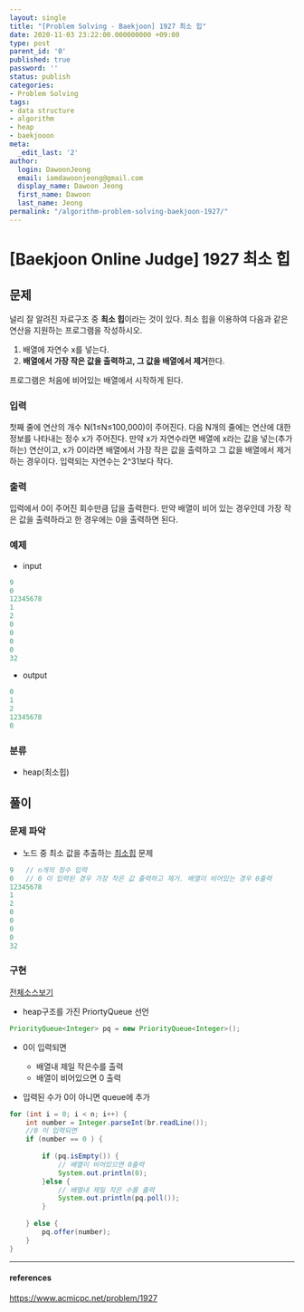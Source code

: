 ```yaml
---
layout: single
title: "[Problem Solving - Baekjoon] 1927 최소 힙"
date: 2020-11-03 23:22:00.000000000 +09:00
type: post
parent_id: '0'
published: true
password: ''
status: publish
categories:
- Problem Solving
tags:
- data structure
- algorithm
- heap
- baekjooon
meta:
  _edit_last: '2'
author:
  login: DawoonJeong
  email: iamdawoonjeong@gmail.com
  display_name: Dawoon Jeong
  first_name: Dawoon
  last_name: Jeong
permalink: "/algorithm-problem-solving-baekjoon-1927/"
---
```

# [Baekjoon Online Judge] 1927 최소 힙

## 문제
널리 잘 알려진 자료구조 중 **최소 힙**이라는 것이 있다. 최소 힙을 이용하여 다음과 같은 연산을 지원하는 프로그램을 작성하시오.

1. 배열에 자연수 x를 넣는다.
2. **배열에서 가장 작은 값을 출력하고, 그 값을 배열에서 제거**한다.

프로그램은 처음에 비어있는 배열에서 시작하게 된다.

### 입력
첫째 줄에 연산의 개수 N(1≤N≤100,000)이 주어진다. 다음 N개의 줄에는 연산에 대한 정보를 나타내는 정수 x가 주어진다. 만약 x가 자연수라면 배열에 x라는 값을 넣는(추가하는) 연산이고, x가 0이라면 배열에서 가장 작은 값을 출력하고 그 값을 배열에서 제거하는 경우이다. 입력되는 자연수는 2^31보다 작다.

### 출력
입력에서 0이 주어진 회수만큼 답을 출력한다. 만약 배열이 비어 있는 경우인데 가장 작은 값을 출력하라고 한 경우에는 0을 출력하면 된다.

### 예제
- input

```java
9
0
12345678
1
2
0
0
0
0
32
```

- output

```java
0
1
2
12345678
0
```

### 분류
- heap(최소힙)

## 풀이

### 문제 파악
- 노드 중 최소 값을 추출하는 [최소힙](http://dawoonjeong.com/algorithm-sort-heap/) 문제

```java
9   // n개의 정수 입력 
0   // 0 이 입력된 경우 가장 작은 값 출력하고 제거. 배열이 비어있는 경우 0출력 
12345678
1
2
0
0
0
0
32
```

### 구현

[전체소스보기](https://github.com/iamdawoonjeong/java-datastructure-algorithm/blob/master/java-algorithm-problem-solving/src/baekjoon/problem1927/Main.java)

- heap구조를 가진 PriortyQueue 선언

```java
PriorityQueue<Integer> pq = new PriorityQueue<Integer>();
```

- 0이 입력되면 
	- 배열내 제일 작은수를 출력
	- 배열이 비어있으면 0 출력 

- 입력된 수가 0이 아니면 queue에 추가   

```java
for (int i = 0; i < n; i++) {
    int number = Integer.parseInt(br.readLine());
	//0 이 입력되면
    if (number == 0 ) {
        
        if (pq.isEmpty()) {
			// 배열이 비어있으면 0출력 
            System.out.println(0);
        }else {
			// 배열내 제일 작은 수를 출력 
            System.out.println(pq.poll());
        }
        
    } else {
        pq.offer(number);
    }
}
```

---

#### references
<https://www.acmicpc.net/problem/1927>